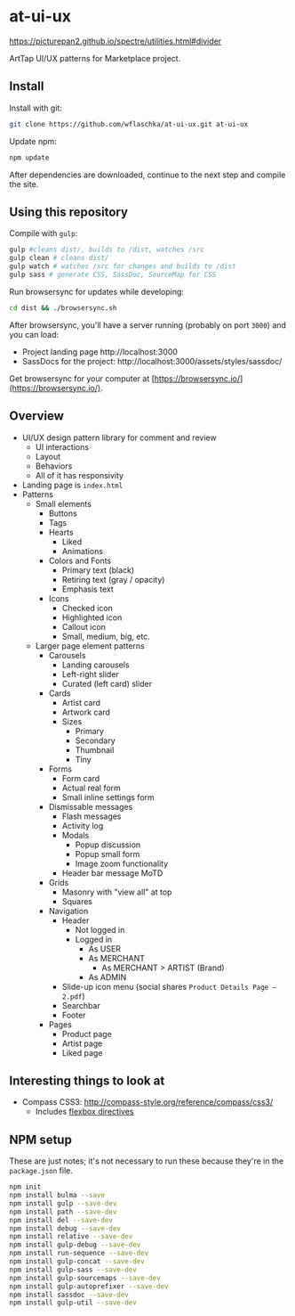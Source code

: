 # at-ui-ux

https://picturepan2.github.io/spectre/utilities.html#divider


ArtTap UI/UX patterns for Marketplace project.


## Install

Install with git:

```sh
git clone https://github.com/wflaschka/at-ui-ux.git at-ui-ux
```

Update npm:

```sh
npm update
```

After dependencies are downloaded, continue to the next step and compile the site.

## Using this repository

Compile with `gulp`:

```sh
gulp #cleans dist/, builds to /dist, watches /src
gulp clean # cleans dist/
gulp watch # watches /src for changes and builds to /dist
gulp sass # generate CSS, SassDoc, SourceMap for CSS
```


Run browsersync for updates while developing:
```sh
cd dist && ./browsersync.sh
```

After browsersync, you'll have a server running (probably on port `3000`) and you can load:

* Project landing page http://localhost:3000
* SassDocs for the project: http://localhost:3000/assets/styles/sassdoc/

Get browsersync for your computer at [https://browsersync.io/](https://browsersync.io/).


## Overview

* UI/UX design pattern library for comment and review
    * UI interactions
    * Layout
    * Behaviors
    * All of it has responsivity
* Landing page is `index.html`
* Patterns
    * Small elements
        * Buttons
        * Tags
        * Hearts 
            * Liked
            * Animations
        * Colors and Fonts
            * Primary text (black)
            * Retiring text (gray / opacity)
            * Emphasis text
        * Icons
            * Checked icon
            * Highlighted icon
            * Callout icon
            * Small, medium, big, etc.
    * Larger page element patterns
        * Carousels
            * Landing carousels
            * Left-right slider
            * Curated (left card) slider
        * Cards
            * Artist card
            * Artwork card
            * Sizes
                * Primary
                * Secondary
                * Thumbnail
                * Tiny
        * Forms
            * Form card
            * Actual real form
            * Small inline settings form
        * Dismissable messages
            * Flash messages
            * Activity log
            * Modals
                * Popup discussion
                * Popup small form
                * Image zoom functionality
            * Header bar message MoTD
        * Grids
            * Masonry with "view all" at top
            * Squares
        * Navigation
            * Header
                * Not logged in
                * Logged in
                    * As USER
                    * As MERCHANT
                        * As MERCHANT > ARTIST (Brand)
                    * As ADMIN
            * Slide-up icon menu (social shares `Product Details Page – 2.pdf`)
            * Searchbar
            * Footer
        * Pages
            * Product page
            * Artist page
            * Liked page

## Interesting things to look at

* Compass CSS3: http://compass-style.org/reference/compass/css3/
    * Includes <a href="http://compass-style.org/reference/compass/css3/flexbox/">flexbox directives</a>

## NPM setup

These are just notes; it's not necessary to run these because they're in the `package.json` file.

```sh
npm init
npm install bulma --save
npm install gulp --save-dev
npm install path --save-dev
npm install del --save-dev
npm install debug --save-dev
npm install relative --save-dev
npm install gulp-debug --save-dev
npm install run-sequence --save-dev
npm install gulp-concat --save-dev
npm install gulp-sass --save-dev
npm install gulp-sourcemaps --save-dev
npm install gulp-autoprefixer --save-dev
npm install sassdoc --save-dev
npm install gulp-util --save-dev
```



